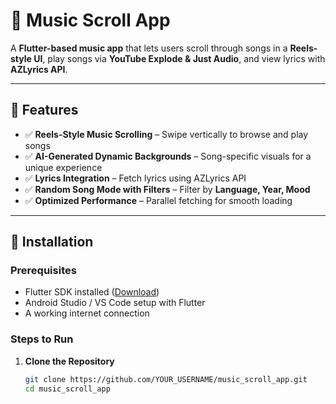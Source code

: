 # 🎵 Music Scroll App

A **Flutter-based music app** that lets users scroll through songs in a **Reels-style UI**, play songs via **YouTube Explode & Just Audio**, and view lyrics with **AZLyrics API**.

---

## 🚀 Features
- ✅ **Reels-Style Music Scrolling** – Swipe vertically to browse and play songs  
- ✅ **AI-Generated Dynamic Backgrounds** – Song-specific visuals for a unique experience  
- ✅ **Lyrics Integration** – Fetch lyrics using AZLyrics API  
- ✅ **Random Song Mode with Filters** – Filter by **Language, Year, Mood**  
- ✅ **Optimized Performance** – Parallel fetching for smooth loading  

---

## 📲 Installation

### Prerequisites
- Flutter SDK installed ([Download](https://flutter.dev/docs/get-started/install))  
- Android Studio / VS Code setup with Flutter  
- A working internet connection  

### Steps to Run
1. **Clone the Repository**  
   ```sh
   git clone https://github.com/YOUR_USERNAME/music_scroll_app.git
   cd music_scroll_app
